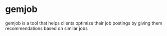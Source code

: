 # gemjob

gemjob is a tool that helps clients optimize their job postings by giving them recommendations based on similar jobs
